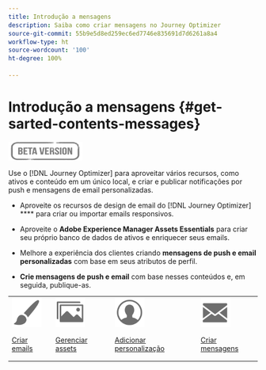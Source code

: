 ```yaml
---
title: Introdução a mensagens
description: Saiba como criar mensagens no Journey Optimizer
source-git-commit: 55b9e5d8ed259ec6ed7746e835691d7d6261a8a4
workflow-type: ht
source-wordcount: '100'
ht-degree: 100%

---
```


# Introdução a mensagens {#get-sarted-contents-messages}

![](assets/do-not-localize/badge.png)

Use o [!DNL Journey Optimizer] para aproveitar vários recursos, como ativos e conteúdo em um único local, e criar e publicar notificações por push e mensagens de email personalizadas.

* Aproveite os recursos de design de email do [!DNL Journey Optimizer] **** para criar ou importar emails responsivos.

* Aproveite o **Adobe Experience Manager Assets Essentials** para criar seu próprio banco de dados de ativos e enriquecer seus emails.

* Melhore a experiência dos clientes criando **mensagens de push e email personalizadas** com base em seus atributos de perfil.

* **Crie mensagens de push e email** com base nesses conteúdos e, em seguida, publique-as.

<table>
<tr>
<td><img src="assets/do-not-localize/icon_design.svg" width="60px"><p><a href="design-emails.md">Criar emails</a></p></td>
<td><img src="assets/do-not-localize/icon_assets.svg" width="60px"><p><a href="assets-essentials.md">Gerenciar assets</a></p></td>
<td><img src="assets/do-not-localize/icon_personalization.svg" width="60px"><p><a href="personalization/personalize.md">Adicionar personalização</a></p></td>
<td><img src="assets/do-not-localize/icon_messages.svg" width="60px"><p><a href="create-message.md">Criar mensagens</a></p></td></tr>
</table>
